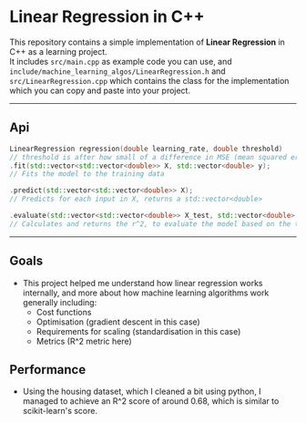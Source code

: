# Linear Regression in C++

This repository contains a simple implementation of **Linear Regression** in C++ as a learning project.  
It includes `src/main.cpp` as example code you can use, and `include/machine_learning_algos/LinearRegression.h` and `src/LinearRegression.cpp` which contains the class for the implementation which you can copy and paste into your project.

---

## Api

```cpp
LinearRegression regression(double learning_rate, double threshold)
// threshold is after how small of a difference in MSE (mean squared error) should the program stop.
.fit(std::vector<std::vector<double>> X, std::vector<double> y);
// Fits the model to the training data

.predict(std::vector<std::vector<double>> X);
// Predicts for each input in X, returns a std::vector<double>

.evaluate(std::vector<std::vector<double>> X_test, std::vector<double> y_test);
// Calculates and returns the r^2, to evaluate the model based on the test data provided
```
---

## Goals
 - This project helped me understand how linear regression works internally, and more about how machine learning algorithms work generally including:
    - Cost functions
    - Optimisation (gradient descent in this case)
    - Requirements for scaling (standardisation in this case)
    - Metrics (R^2 metric here)

## Performance
 - Using the housing dataset, which I cleaned a bit using python, I managed to achieve an R^2 score of around 0.68, which is similar to scikit-learn's score.
